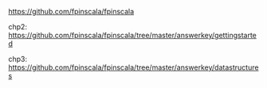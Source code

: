 https://github.com/fpinscala/fpinscala

chp2: https://github.com/fpinscala/fpinscala/tree/master/answerkey/gettingstarted

chp3: https://github.com/fpinscala/fpinscala/tree/master/answerkey/datastructures
